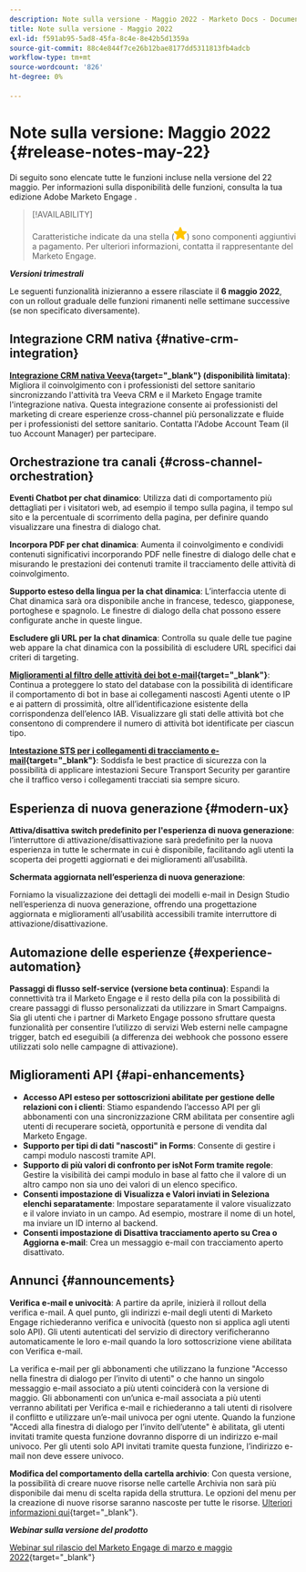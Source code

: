 ```yaml
---
description: Note sulla versione - Maggio 2022 - Marketo Docs - Documentazione del prodotto
title: Note sulla versione - Maggio 2022
exl-id: f591ab95-5ad8-45fa-8c4e-8e42b5d1359a
source-git-commit: 88c4e844f7ce26b12bae8177dd5311813fb4adcb
workflow-type: tm+mt
source-wordcount: '826'
ht-degree: 0%

---
```


# Note sulla versione: Maggio 2022 {#release-notes-may-22}

Di seguito sono elencate tutte le funzioni incluse nella versione del 22 maggio. Per informazioni sulla disponibilità delle funzioni, consulta la tua edizione Adobe Marketo Engage .

>[!AVAILABILITY]
>
>Caratteristiche indicate da una stella (![stella](assets/yellow-star.png)) sono componenti aggiuntivi a pagamento. Per ulteriori informazioni, contatta il rappresentante del Marketo Engage.

**_Versioni trimestrali_**

Le seguenti funzionalità inizieranno a essere rilasciate il **6 maggio 2022**, con un rollout graduale delle funzioni rimanenti nelle settimane successive (se non specificato diversamente).

## Integrazione CRM nativa {#native-crm-integration}

**[Integrazione CRM nativa Veeva](/help/marketo/product-docs/crm-sync/veeva-crm-sync/understanding-the-veeva-crm-sync.md){target="_blank"} (disponibilità limitata)**: Migliora il coinvolgimento con i professionisti del settore sanitario sincronizzando l&#39;attività tra Veeva CRM e il Marketo Engage tramite l&#39;integrazione nativa. Questa integrazione consente ai professionisti del marketing di creare esperienze cross-channel più personalizzate e fluide per i professionisti del settore sanitario. Contatta l&#39;Adobe Account Team (il tuo Account Manager) per partecipare.

## Orchestrazione tra canali {#cross-channel-orchestration}

**Eventi Chatbot per chat dinamico**: Utilizza dati di comportamento più dettagliati per i visitatori web, ad esempio il tempo sulla pagina, il tempo sul sito e la percentuale di scorrimento della pagina, per definire quando visualizzare una finestra di dialogo chat.

**Incorpora PDF per chat dinamica**: Aumenta il coinvolgimento e condividi contenuti significativi incorporando PDF nelle finestre di dialogo delle chat e misurando le prestazioni dei contenuti tramite il tracciamento delle attività di coinvolgimento.

**Supporto esteso della lingua per la chat dinamica**: L’interfaccia utente di Chat dinamica sarà ora disponibile anche in francese, tedesco, giapponese, portoghese e spagnolo. Le finestre di dialogo della chat possono essere configurate anche in queste lingue.

**Escludere gli URL per la chat dinamica**: Controlla su quale delle tue pagine web appare la chat dinamica con la possibilità di escludere URL specifici dai criteri di targeting.

**[Miglioramenti al filtro delle attività dei bot e-mail](/help/marketo/product-docs/administration/email-setup/filtering-email-bot-activity.md){target="_blank"}**: Continua a proteggere lo stato del database con la possibilità di identificare il comportamento di bot in base ai collegamenti nascosti Agenti utente o IP e ai pattern di prossimità, oltre all’identificazione esistente della corrispondenza dell’elenco IAB. Visualizzare gli stati delle attività bot che consentono di comprendere il numero di attività bot identificate per ciascun tipo.

**[Intestazione STS per i collegamenti di tracciamento e-mail](/help/marketo/product-docs/administration/settings/email-tracking-link-headers.md){target="_blank"}**: Soddisfa le best practice di sicurezza con la possibilità di applicare intestazioni Secure Transport Security per garantire che il traffico verso i collegamenti tracciati sia sempre sicuro.

## Esperienza di nuova generazione {#modern-ux}

**Attiva/disattiva switch predefinito per l&#39;esperienza di nuova generazione**: l’interruttore di attivazione/disattivazione sarà predefinito per la nuova esperienza in tutte le schermate in cui è disponibile, facilitando agli utenti la scoperta dei progetti aggiornati e dei miglioramenti all’usabilità.

**Schermata aggiornata nell’esperienza di nuova generazione**:

Forniamo la visualizzazione dei dettagli dei modelli e-mail in Design Studio nell’esperienza di nuova generazione, offrendo una progettazione aggiornata e miglioramenti all’usabilità accessibili tramite interruttore di attivazione/disattivazione.

## Automazione delle esperienze {#experience-automation}

**Passaggi di flusso self-service (versione beta continua)**: Espandi la connettività tra il Marketo Engage e il resto della pila con la possibilità di creare passaggi di flusso personalizzati da utilizzare in Smart Campaigns. Sia gli utenti che i partner di Marketo Engage possono sfruttare questa funzionalità per consentire l’utilizzo di servizi Web esterni nelle campagne trigger, batch ed eseguibili (a differenza dei webhook che possono essere utilizzati solo nelle campagne di attivazione).

## Miglioramenti API {#api-enhancements}

* **Accesso API esteso per sottoscrizioni abilitate per gestione delle relazioni con i clienti**: Stiamo espandendo l’accesso API per gli abbonamenti con una sincronizzazione CRM abilitata per consentire agli utenti di recuperare società, opportunità e persone di vendita dal Marketo Engage.
* **Supporto per tipi di dati &quot;nascosti&quot; in Forms**: Consente di gestire i campi modulo nascosti tramite API.
* **Supporto di più valori di confronto per isNot Form tramite regole**: Gestire la visibilità dei campi modulo in base al fatto che il valore di un altro campo non sia uno dei valori di un elenco specifico.
* **Consenti impostazione di Visualizza e Valori inviati in Seleziona elenchi separatamente**: Impostare separatamente il valore visualizzato e il valore inviato in un campo. Ad esempio, mostrare il nome di un hotel, ma inviare un ID interno al backend.
* **Consenti impostazione di Disattiva tracciamento aperto su Crea o Aggiorna e-mail**: Crea un messaggio e-mail con tracciamento aperto disattivato.

## Annunci {#announcements}

**Verifica e-mail e univocità**: A partire da aprile, inizierà il rollout della verifica e-mail. A quel punto, gli indirizzi e-mail degli utenti di Marketo Engage richiederanno verifica e univocità (questo non si applica agli utenti solo API). Gli utenti autenticati del servizio di directory verificheranno automaticamente le loro e-mail quando la loro sottoscrizione viene abilitata con Verifica e-mail.

La verifica e-mail per gli abbonamenti che utilizzano la funzione &quot;Accesso nella finestra di dialogo per l’invito di utenti&quot; o che hanno un singolo messaggio e-mail associato a più utenti coinciderà con la versione di maggio. Gli abbonamenti con un’unica e-mail associata a più utenti verranno abilitati per Verifica e-mail e richiederanno a tali utenti di risolvere il conflitto e utilizzare un’e-mail univoca per ogni utente. Quando la funzione &quot;Accedi alla finestra di dialogo per l’invito dell’utente&quot; è abilitata, gli utenti invitati tramite questa funzione dovranno disporre di un indirizzo e-mail univoco. Per gli utenti solo API invitati tramite questa funzione, l’indirizzo e-mail non deve essere univoco.

**Modifica del comportamento della cartella archivio**: Con questa versione, la possibilità di creare nuove risorse nelle cartelle Archivia non sarà più disponibile dai menu di scelta rapida della struttura. Le opzioni del menu per la creazione di nuove risorse saranno nascoste per tutte le risorse. [Ulteriori informazioni qui](https://nation.marketo.com/t5/product-discussions/archive-folder-change-in-may-2022-release/m-p/324369#M183235){target="_blank"}.

**_Webinar sulla versione del prodotto_**

[Webinar sul rilascio del Marketo Engage di marzo e maggio 2022](https://engage.marketo.com/2022_March_May_Release_Webinar_DemandPage.html){target="_blank"}
